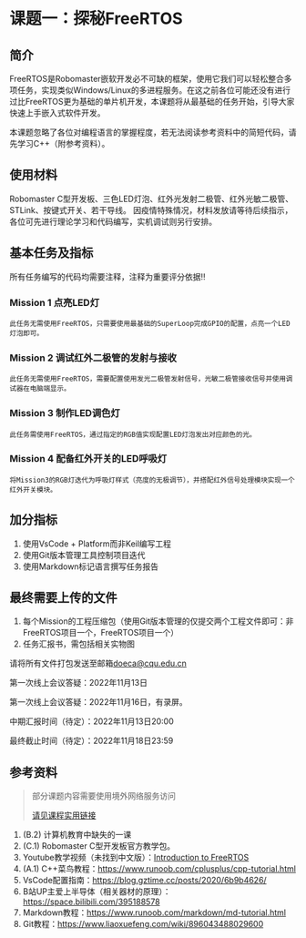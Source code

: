 ﻿# 课题一：探秘FreeRTOS
## 简介
FreeRTOS是Robomaster嵌软开发必不可缺的框架，使用它我们可以轻松整合多项任务，实现类似Windows/Linux的多进程服务。在这之前各位可能还没有进行过比FreeRTOS更为基础的单片机开发，本课题将从最基础的任务开始，引导大家快速上手嵌入式软件开发。

本课题忽略了各位对编程语言的掌握程度，若无法阅读参考资料中的简短代码，请先学习C++（附参考资料）。

## 使用材料
Robomaster C型开发板、三色LED灯泡、红外光发射二极管、红外光敏二极管、STLink、按键式开关、若干导线。
因疫情特殊情况，材料发放请等待后续指示，各位可先进行理论学习和代码编写，实机调试则另行安排。

## 基本任务及指标

所有任务编写的代码均需要注释，注释为重要评分依据‼️

### Mission 1 点亮LED灯

    此任务无需使用FreeRTOS，只需要使用最基础的SuperLoop完成GPIO的配置，点亮一个LED灯泡即可。
### Mission 2 调试红外二极管的发射与接收

    此任务无需使用FreeRTOS，需要配置使用发光二极管发射信号，光敏二极管接收信号并使用调试器在电脑端显示。
### Mission 3 制作LED调色灯

    此任务需使用FreeRTOS，通过指定的RGB值实现配置LED灯泡发出对应颜色的光。
### Mission 4 配备红外开关的LED呼吸灯

    将Mission3的RGB灯迭代为呼吸灯样式（亮度的无极调节），并搭配红外信号处理模块实现一个红外开关模块。

## 加分指标
1. 使用VsCode + Platform而非Keil编写工程
2. 使用Git版本管理工具控制项目迭代
3. 使用Markdown标记语言撰写任务报告


## 最终需要上传的文件
1. 每个Mission的工程压缩包（使用Git版本管理的仅提交两个工程文件即可：非FreeRTOS项目一个，FreeRTOS项目一个）
2. 任务汇报书，需包括相关实物图

请将所有文件打包发送至邮箱<doeca@cqu.edu.cn>

第一次线上会议答疑：2022年11月13日

第一次线上会议答疑：2022年11月16日，有录屏。

中期汇报时间（待定）：2022年11月13日20:00

最终截止时间（待定）：2022年11月18日23:59

## 参考资料

> 部分课题内容需要使用境外网络服务访问
> 
> [请见课程实用链接](/外部资料/课程实用链接)

1. (B.2) 计算机教育中缺失的一课
2. (C.1) Robomaster C型开发板官方教学包。
3. Youtube教学视频（未找到中文版）：[Introduction to FreeRTOS](https://www.youtube.com/watch?v=F321087yYy4&list=PLEBQazB0HUyQ4hAPU1cJED6t3DU0h34bz)
4. (A.1) C++菜鸟教程：https://www.runoob.com/cplusplus/cpp-tutorial.html
5. VsCode配置指南：https://blog.gztime.cc/posts/2020/6b9b4626/
6. B站UP主爱上半导体（相关器材的原理）：https://space.bilibili.com/395188578
7. Markdown教程：https://www.runoob.com/markdown/md-tutorial.html
8. Git教程：https://www.liaoxuefeng.com/wiki/896043488029600